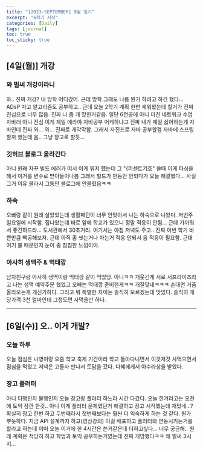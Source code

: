 ```yaml
---
title: "[2023-SEPTEMBER] 9월 일기"
excerpt: "6학기 시작"
categories: [Daily]
tags: [journal]
toc: true
toc_sticky: true
---
```


## [4일(월)] 개강
### 와 벌써 개강이라니
와.. 진짜 개강? 내 방학 어디갔어. 근데 방학 그래도 나름 뭔가 하려고 하긴 했다... ADsP 따고 알고리즘도 공부하고.. 근데 오늘 2학기 계획 한번 세워봤는데 할거가 진짜 진심으로 너무 많음. 진짜 나 좀 개 망한거같음. 일단 6전공에 아니 미친 네트워크 수업 자바래 아니 진심 이게 제일 에라야 자바공부 어케하냐고 진짜 내가 제일 싫어하는게 자바인데 진짜 와... 와... 진짜로 개막막함. 그래서 자진프로 자바 공부할겸 자바에 스프링할까 했는데 음.. 그냥 장고로 할듯...

### 깃허브 블로그 올라간다
아니 원래 자꾸 빌드 에러가 떠서 이게 뭐지 헀는데 그 "{퍼센트기호" 쓸때 이게 파싱을해서 이거를 변수로 받아들이나봄 그래서 빌드가 한동안 안되다가 오늘 해결했다... 사실 그거 이유 몰라서 그동안 블로그에 안올렸음ㅋㅋ

### 하숙
오빠랑 같이 원래 살았었는데 생활패턴이 너무 안맞아서 나는 하숙으로 나왔다. 저번주 일요일에 시작함. 집나왔는데 바로 앞에 학교가 있으니 정말 적응이 안됨... 근데 가까워서 좋긴하드라... 도서관에서 30초거리. 여기서는 아침 저녁도 주고.. 진짜 이번 학기 바쁜만큼 빡공해보자. 근데 아직 좀 씻는거나 자는거 적응 안되서 음 적응이 필요함. 근대 여기 불 때문인지 눈이 좀 침침한 느낌이야.

### 아사히 생맥주 & 먹태깡
남자친구랑 아사히 생맥이랑 먹태깡 같이 먹었당. 아니ㅋㅋ 개웃긴게 서로 서프라이즈라고 나는 생맥 예약주문 했었고 오빠는 먹태깡 준비한게ㅋㅋ 개잘맞네ㅋㅋㅋ 손대면 거품 올라오는게 개신기하다. 그리고 뭐 특별한 차이는 솔직히 모르겠는데 맛있다. 솔직히 개당가격 3천 얼마인데 그정도면 사먹을만 하다.

***

## [6일(수)] 오.. 이게 개발?
### 오늘 하루
오늘 점심은 나영이랑 요즘 학교 축제 기간이라 학교 돌아다니면서 이것저것 사먹으면서 점심을 먹었고 저녁은 고돌사 만나서 토담을 갔다. 다혜에게서 아수라상을 받았다.

### 장고 플러터
아니 다행인지 불행인지 오늘 장고랑 플러터 하느라 시간 다갔다. 오늘 한거라고는 오전에 토익 잠깐 한것.. 아니 이게 플러터 문제였던거 해결하고 장고 시작했는데 재밌네...? 확실히 장고 한번 하고 두번째라서 첫번째보다는 훨씬 더 익숙하게 하는 것 같다. 뭔가 뿌듯하다. 지금 API 설계까지 하고(영상강의) 이걸 배포하고 플러터와 연동시키는거를 할라고 하는데 이미 오늘 이거에 한 4시간은 쓴거같은데 더하고싶다... 너무 궁금해.. 원래 계획은 적당히 하고 학업과 토익 공부하는거였는데 진짜 개망했다ㅋㅋ 왜 벌써 3시지...
